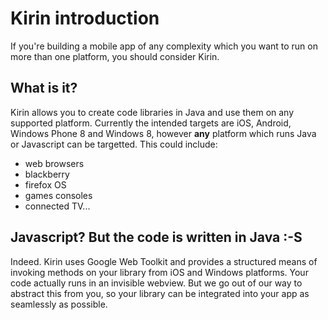 # Kirin introduction

If you're building a mobile app of any complexity which you want to run on more than one
platform, you should consider Kirin.

## What is it?

Kirin allows you to create code libraries in Java and use them on any supported platform.
Currently the intended targets are iOS, Android, Windows Phone 8 and Windows 8, however
**any** platform which runs Java or Javascript can be targetted.  This could include:

* web browsers
* blackberry
* firefox OS
* games consoles
* connected TV...

## Javascript?  But the code is written in Java :-S

Indeed.  Kirin uses Google Web Toolkit and provides a structured means of invoking
methods on your library from iOS and Windows platforms.  Your code actually runs in an
invisible webview.  But we go out of our way to abstract this from you, so your library 
can be integrated into your app as seamlessly as possible. 
